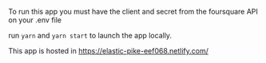 To run this app you must have the client and secret from the foursquare API on your .env file

run `yarn` and `yarn start` to launch the app locally.

This app is hosted in https://elastic-pike-eef068.netlify.com/
